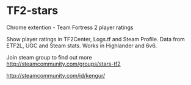 # TF2-stars

Chrome extention - Team Fortress 2 player ratings

Show player ratings in TF2Center, Logs.tf and Steam Profile. Data from ETF2L, UGC and Steam stats. Works in Highlander and 6v6.

Join steam group to find out more http://steamcommunity.com/groups/stars-tf2

http://steamcommunity.com/id/kengur/
